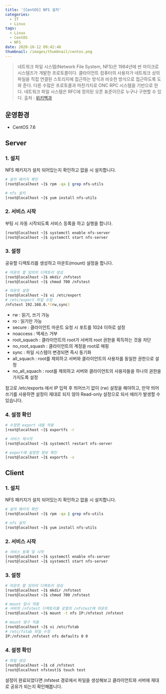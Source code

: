 ```yaml
---
title: '[CentOS] NFS 설치'
categories:
  - IT
  - Linux
tags:
  - Linux
  - CentOS
  - NFS
date: 2020-10-12 09:42:48
thumbnail: /images/thumbnail/centos.png
---
```


> 네트워크 파일 시스템(Network File System, NFS)은 1984년에 썬 마이크로시스템즈가 개발한 프로토콜이다. 클라이언트 컴퓨터의 사용자가 네트워크 상의 파일을 직접 연결된 스토리지에 접근하는 방식과 비슷한 방식으로 접근하도록 도와 준다. 다른 수많은 프로토콜과 마찬가지로 ONC RPC 시스템을 기반으로 한다. 네트워크 파일 시스템은 RFC에 정의된 오픈 표준이므로 누구나 구현할 수 있다.
> 출처 : [위키백과](https://ko.wikipedia.org/wiki/%EB%84%A4%ED%8A%B8%EC%9B%8C%ED%81%AC_%ED%8C%8C%EC%9D%BC_%EC%8B%9C%EC%8A%A4%ED%85%9C)

## 운영환경

- CentOS 7.6

## Server

### 1. 설치

NFS 패키지가 설치 되어있는지 확인하고 없을 시 설치합니다.

```bash
# 설치 패키지 확인
[root@localhost ~]$ rpm -qa | grep nfs-utils

# nfs 설치
[root@localhost ~]$ yum install nfs-utils
```

### 2. 서비스 시작

부팅 시 자동 시작되도록 서비스 등록을 하고 실행을 합니다.

```bash
[root@localhost ~]$ systemctl enable nfs-server
[root@localhost ~]$ systemctl start nfs-server
```

### 3. 설정

공유할 디렉토리를 생성하고 마운트(mount) 설정을 합니다.

```bash
# 마운트 할 임의의 디렉토리 생성
[root@localhost ~]$ mkdir /nfstest
[root@localhost ~]$ chmod 700 /nfstest

# 마운트 설정
[root@localhost ~]$ vi /etc/export
# /etc/export 파일 수정
/nfstest 192.168.0.*(rw,sync)
```

- rw : 읽기, 쓰기 가능
- ro : 읽기만 가능
- secure : 클라이언트 마운트 요청 시 포트를 1024 이하로 설정
- noaccess : 액세스 거부
- root_squach : 클라이언트의 root가 서버의 root 권한을 획득하는 것을 차단
- no_root_squash : 클라이언트의 계정을 root로 매핑
- sync : 파일 시스템이 변경되면 즉시 동기화
- all_squach : root를 제외하고 서버와 클라이언트의 사용자를 동일한 권한으로 설정
- no_all_squach : root를 제외하고 서버와 클라이언트의 사용자들을 하나의 권한을 가지도록 설정

참고로 /etc/exports 에서 IP 입력 후 띄어쓰기 없이 (rw) 설정을 해야하고, 만약 띄어쓰기를 사용하면 설정이 재대로 되지 않아 Read-only 설정으로 되서 에러가 발생할 수 있습니다.

### 4. 설정 확인

```bash
# 수정한 export 내용 적용
[root@localhost ~]$ exportfs -r

# 서비스 재시작
[root@localhost ~]$ systemctl restart nfs-server

# export에 설정한 정보 확인
[root@localhost ~]$ exportfs -v
```

## Client

### 1. 설치

NFS 패키지가 설치 되어있는지 확인하고 없을 시 설치합니다.

```bash
# 설치 패키지 확인
[root@localhost ~]$ rpm -qa | grep nfs-utils

# nfs 설치
[root@localhost ~]$ yum install nfs-utils
```

### 2. 서비스 시작

```bash
# 서비스 등록 및 시작
[root@localhost ~]$ systemctl enable nfs-server
[root@localhost ~]$ systemctl start nfs-server
```

### 3. 설정

```bash
# 마운트 할 임의의 디렉토리 생성
[root@localhost ~]$ mkdir /nfstest
[root@localhost ~]$ chmod 700 /nfstest

# mount 임시 적용
# 서버의 /nfstest 디렉토리를 로컬의 /nfstest에 마운트
[root@localhost ~]$ mount -t nfs IP:/nfstest /nfstest

# mount 영구 적용
[root@localhost ~]$ vi /etc/fstab
# /etc/fstab 파일 수정
IP:/nfstest /nfstest nfs defaults 0 0
```

### 4. 설정 확인

```bash
# 파일 생성
[root@localhost ~]$ cd /nfstest
[root@localhost nfstest]$ touch test
```

설정이 완료되었다면 /nfstest 경로에서 파일을 생성해보고 클라이언트와 서버에 재대로 공유가 되는지 확인해봅니다.
